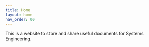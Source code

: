 ```yaml
---
title: Home
layout: home
nav_order: 00
---
```


This is a website to store and share useful documents for Systems Engineering.

